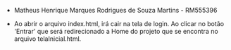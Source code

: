 - Matheus Henrique Marques Rodrigues de Souza Martins - RM555396

- Ao abrir o arquivo index.html, irá cair na tela de login. Ao clicar no botão 'Entrar' que será redirecionado a Home do projeto que se encontra no arquivo telaInicial.html.
